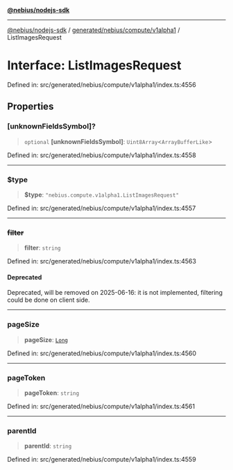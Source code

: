 [**@nebius/nodejs-sdk**](../../../../../README.md)

---

[@nebius/nodejs-sdk](../../../../../README.md) / [generated/nebius/compute/v1alpha1](../README.md) / ListImagesRequest

# Interface: ListImagesRequest

Defined in: src/generated/nebius/compute/v1alpha1/index.ts:4556

## Properties

### \[unknownFieldsSymbol\]?

> `optional` **\[unknownFieldsSymbol\]**: `Uint8Array`\<`ArrayBufferLike`\>

Defined in: src/generated/nebius/compute/v1alpha1/index.ts:4558

---

### $type

> **$type**: `"nebius.compute.v1alpha1.ListImagesRequest"`

Defined in: src/generated/nebius/compute/v1alpha1/index.ts:4557

---

### ~~filter~~

> **filter**: `string`

Defined in: src/generated/nebius/compute/v1alpha1/index.ts:4563

#### Deprecated

Deprecated, will be removed on 2025-06-16: it is not implemented, filtering could be done on client side.

---

### pageSize

> **pageSize**: [`Long`](../../../../../runtime/protos/core/classes/Long.md)

Defined in: src/generated/nebius/compute/v1alpha1/index.ts:4560

---

### pageToken

> **pageToken**: `string`

Defined in: src/generated/nebius/compute/v1alpha1/index.ts:4561

---

### parentId

> **parentId**: `string`

Defined in: src/generated/nebius/compute/v1alpha1/index.ts:4559
